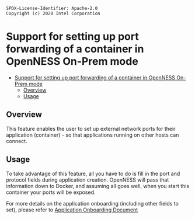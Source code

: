 ```text
SPDX-License-Identifier: Apache-2.0
Copyright (c) 2020 Intel Corporation
```

# Support for setting up port forwarding of a container in OpenNESS On-Prem mode

- [Support for setting up port forwarding of a container in OpenNESS On-Prem mode](#support-for-setting-up-port-forwarding-of-a-container-in-openness-on-prem-mode)
  - [Overview](#overview)
  - [Usage](#usage)

## Overview

This feature enables the user to set up external network ports for their application (container) - so that applications running on other hosts can connect.

## Usage
To take advantage of this feature, all you have to do is fill in the port and protocol fields during application creation.
OpenNESS will pass that information down to Docker, and assuming all goes well, when you start this container your ports will be exposed.

For more details on the application onboarding (including other fields to set), please refer to 
[Application Onboarding Document](https://github.com/otcshare/x-specs/blob/master/doc/applications-onboard/on-premises-applications-onboarding.md) 
